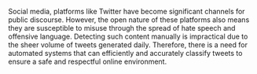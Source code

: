 Social media, platforms like Twitter have become significant channels for public discourse. However, the open nature of these platforms also means they are susceptible to misuse through the spread of hate speech and offensive language. Detecting such content manually is impractical due to the sheer volume of tweets generated daily. Therefore, there is a need for automated systems that can efficiently and accurately classify tweets to ensure a safe and respectful online environment.
